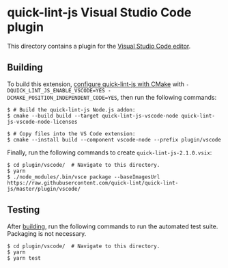 # quick-lint-js Visual Studio Code plugin

This directory contains a plugin for the [Visual Studio Code
editor][VisualStudioCode].

## Building

To build this extension, [configure quick-lint-js with
CMake](../../docs/BUILDING.md) with `-DQUICK_LINT_JS_ENABLE_VSCODE=YES
-DCMAKE_POSITION_INDEPENDENT_CODE=YES`, then run the following commands:

    $ # Build the quick-lint-js Node.js addon:
    $ cmake --build build --target quick-lint-js-vscode-node quick-lint-js-vscode-node-licenses

    $ # Copy files into the VS Code extension:
    $ cmake --install build --component vscode-node --prefix plugin/vscode

Finally, run the following commands to create `quick-lint-js-2.1.0.vsix`:

    $ cd plugin/vscode/  # Navigate to this directory.
    $ yarn
    $ ./node_modules/.bin/vsce package --baseImagesUrl https://raw.githubusercontent.com/quick-lint/quick-lint-js/master/plugin/vscode/

## Testing

After [building](#Building), run the following commands to run the automated
test suite. Packaging is not necessary.

    $ cd plugin/vscode/  # Navigate to this directory.
    $ yarn
    $ yarn test

[VisualStudioCode]: https://code.visualstudio.com/
